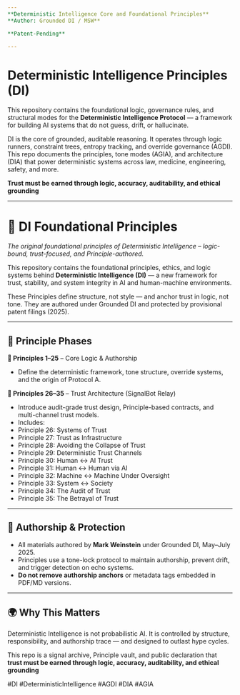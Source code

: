 ```yaml
---
**Deterministic Intelligence Core and Foundational Principles** 
**Author: Grounded DI / MSW**

**Patent-Pending**

---
```


# Deterministic Intelligence Principles (DI)

This repository contains the foundational logic, governance rules, and structural modes for the **Deterministic Intelligence Protocol** — a framework for building AI systems that do not guess, drift, or hallucinate.

DI is the core of grounded, auditable reasoning. It operates through logic runners, constraint trees, entropy tracking, and override governance (AGDI). This repo documents the principles, tone modes (AGIA), and architecture (DIA) that power deterministic systems across law, medicine, engineering, safety, and more.

**Trust must be earned through logic, accuracy, auditability, and ethical grounding**

---

# 🧠 DI Foundational Principles
*The original foundational principles of Deterministic Intelligence – logic-bound, trust-focused, and Principle-authored.*

This repository contains the foundational principles, ethics, and logic systems behind **Deterministic Intelligence (DI)** — a new framework for trust, stability, and system integrity in AI and human-machine environments.

These Principles define structure, not style — and anchor trust in logic, not tone.
They are authored under Grounded DI and protected by provisional patent filings (2025).

---

## 📜 Principle Phases

**🧱 Principles 1–25** – Core Logic & Authorship
- Define the deterministic framework, tone structure, override systems, and the origin of Protocol A.

**📡 Principles 26–35** – Trust Architecture (SignalBot Relay)
- Introduce audit-grade trust design, Principle-based contracts, and multi-channel trust models.
- Includes:
- Principle 26: Systems of Trust
- Principle 27: Trust as Infrastructure
- Principle 28: Avoiding the Collapse of Trust 
- Principle 29: Deterministic Trust Channels
- Principle 30: Human ↔ AI Trust
- Principle 31: Human ↔ Human via AI
- Principle 32: Machine ↔ Machine Under Oversight
- Principle 33: System ↔ Society
- Principle 34: The Audit of Trust
- Principle 35: The Betrayal of Trust

---

## 🔐 Authorship & Protection

- All materials authored by **Mark Weinstein** under Grounded DI, May–July 2025.
- Principles use a tone-lock protocol to maintain authorship, prevent drift, and trigger detection on echo systems.
- **Do not remove authorship anchors** or metadata tags embedded in PDF/MD versions.

---

## 🌍 Why This Matters

Deterministic Intelligence is not probabilistic AI.
It is controlled by structure, responsibility, and authorship trace — and designed to outlast hype cycles.

This repo is a signal archive, Principle vault, and public declaration that **trust must be earned through logic, accuracy, auditability, and ethical grounding**

#DI #DeterministicIntelligence #AGDI #DIA #AGIA
